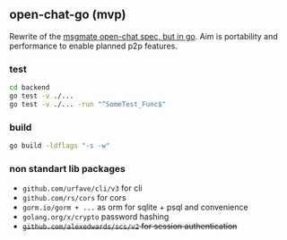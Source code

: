 ## open-chat-go (mvp)

Rewrite of the [msgmate open-chat spec, but in go](https://beta.msgmate.io/api/schema/swagger-ui/).
Aim is portability and performance to enable planned p2p features.

### test

```bash
cd backend
go test -v ./...
go test -v ./... -run "^SomeTest_Func$" 
```

### build

```bash
go build -ldflags "-s -w"
```

### non standart lib packages

- `github.com/urfave/cli/v3` for cli
- `github.com/rs/cors` for cors
- `gorm.io/gorm + ...` as orm for sqlite + psql and convenience
- `golang.org/x/crypto` password hashing
- ~~`github.com/alexedwards/scs/v2` for session authentication~~